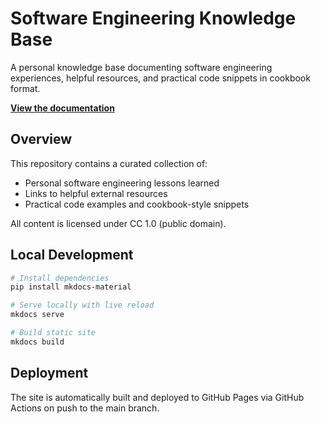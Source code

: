 # Software Engineering Knowledge Base

A personal knowledge base documenting software engineering experiences, helpful resources, and practical code snippets in cookbook format.

**[View the documentation](https://jgrieger.github.io/sw-engineering-kb)**

## Overview

This repository contains a curated collection of:
- Personal software engineering lessons learned
- Links to helpful external resources
- Practical code examples and cookbook-style snippets

All content is licensed under CC 1.0 (public domain).

## Local Development

```bash
# Install dependencies
pip install mkdocs-material

# Serve locally with live reload
mkdocs serve

# Build static site
mkdocs build
```

## Deployment

The site is automatically built and deployed to GitHub Pages via GitHub Actions on push to the main branch.
